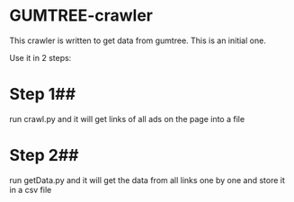 # GUMTREE-crawler
This crawler is written to get data from gumtree. This is an initial one.

 Use it in 2 steps:
   # Step 1##
   run crawl.py and it will get links of all ads on the page into a file
   
   # Step 2##
   run getData.py and it will get the data from all links one by one and store it in a csv file
